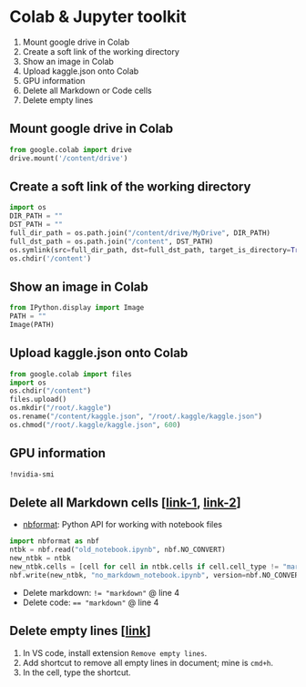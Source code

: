 Colab & Jupyter toolkit
===

1. Mount google drive in Colab
2. Create a soft link of the working directory
3. Show an image in Colab
4. Upload kaggle.json onto Colab
5. GPU information
6. Delete all Markdown or Code cells
7. Delete empty lines

Mount google drive in Colab
---

```python
from google.colab import drive
drive.mount('/content/drive')
```

Create a soft link of the working directory
---

```python
import os
DIR_PATH = ""
DST_PATH = ""
full_dir_path = os.path.join("/content/drive/MyDrive", DIR_PATH)
full_dst_path = os.path.join("/content", DST_PATH)
os.symlink(src=full_dir_path, dst=full_dst_path, target_is_directory=True)
os.chdir('/content')
```

Show an image in Colab
---

```python
from IPython.display import Image
PATH = ""
Image(PATH)
```

Upload kaggle.json onto Colab
---

```python
from google.colab import files
import os
os.chdir("/content")
files.upload()
os.mkdir("/root/.kaggle")
os.rename("/content/kaggle.json", "/root/.kaggle/kaggle.json")
os.chmod("/root/.kaggle/kaggle.json", 600)
```

GPU information
---

```bash
!nvidia-smi
```

Delete all Markdown cells [[link-1](https://stackoverflow.com/questions/57113816/how-to-delete-all-markdown-cells-in-jupyter-notebook), [link-2](https://discourse.jupyter.org/t/delete-all-code-cells-except-markdown-text/3072?u=fomightez)]
---

- [nbformat](https://nbformat.readthedocs.io/en/latest/api.html): Python API for working with notebook files

```python
import nbformat as nbf
ntbk = nbf.read("old_notebook.ipynb", nbf.NO_CONVERT)
new_ntbk = ntbk
new_ntbk.cells = [cell for cell in ntbk.cells if cell.cell_type != "markdown"] # here
nbf.write(new_ntbk, "no_markdown_notebook.ipynb", version=nbf.NO_CONVERT)
```

- Delete markdown: `!= "markdown"` @ line 4
- Delete code: `== "markdown"` @ line 4

Delete empty lines [[link](https://www.youtube.com/watch?v=jQrET5HYyAE)]
---

1. In VS code, install extension `Remove empty lines`.
2. Add shortcut to remove all empty lines in document; mine is `cmd+h`.
3. In the cell, type the shortcut.

